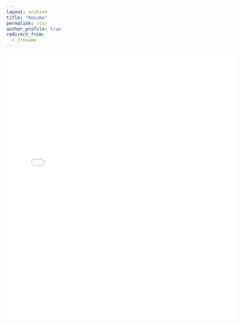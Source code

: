 ```yaml
---
layout: archive
title: "Resume"
permalink: /cv/
author_profile: true
redirect_from:
  - /resume
---
```

 <embed src="{{ site.baseurl }}/files/SJ_Spencer_CV_Jan2021.pdf" width="600" height="700" type='application/pdf'> 
